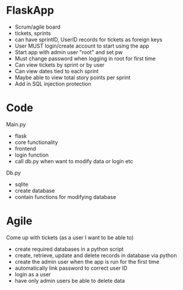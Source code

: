 # FlaskApp

- Scrum/agile board
- tickets, sprints
- can have sprintID, UserID records for tickets as foreign keys
- User MUST login/create account to start using the app
- Start app with admin user "root" and set pw
- Must change password when logging in root for first time
- Can view tickets by sprint or by user
- Can view dates tied to each sprint
- Maybe able to view total story points per sprint
- Add in SQL injection protection

# Code

Main.py
- flask
- core functionality 
- frontend
- login function
- call db.py when want to modify data or login etc

Db.py
- sqlite
- create database
- contain functions for modifying database

# Agile

Come up with tickets
(as a user I want to be able to)
- create required databases in a python script
- create, retrieve, update and delete records in database via python
- create the admin user when the app is run for the first time
- automatically link password to correct user ID
- login as a user
- have only admin users be able to delete data

